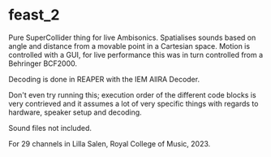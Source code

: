 # feast_2

Pure SuperCollider thing for live Ambisonics.
Spatialises sounds based on angle and distance from a movable point in a Cartesian space.
Motion is controlled with a GUI, for live performance this was in turn controlled from a Behringer BCF2000.

Decoding is done in REAPER with the IEM AllRA Decoder.

Don't even try running this; execution order of the different code blocks is very contrieved and it assumes a lot of very specific things with regards to hardware, speaker setup and decoding.

Sound files not included.

For 29 channels in Lilla Salen, Royal College of Music, 2023.
